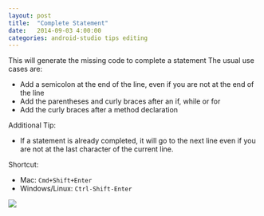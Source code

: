 ```yaml
---
layout: post
title:  "Complete Statement"
date:   2014-09-03 4:00:00
categories: android-studio tips editing
---
```


This will generate the missing code to complete a statement
The usual use cases are:

  - Add a semicolon at the end of the line, even if you are not at the end of the line
  - Add the parentheses and curly braces after an if, while or for
  - Add the curly braces after a method declaration

Additional Tip:

 - If a statement is already completed, it will go to the next line even if you are not at the last character of the current line.

Shortcut: 

 - Mac: `Cmd+Shift+Enter`
 - Windows/Linux: `Ctrl-Shift-Enter﻿`

![](https://lh6.googleusercontent.com/-oZeWSimrvoU/VAWr5QoA-oI/AAAAAAAANQE/0LxL0LkN8Jw/w281-h124-no/16-completestatement.gif)